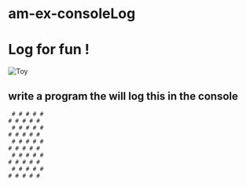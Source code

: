 # am-ex-consoleLog


# Log for fun ! 


![Toy](https://memegenerator.net/img/instances/54740909.jpg)

## write a program the will log this in the console 

```
 # # # # # 
# # # # # 
 # # # # # 
# # # # # 
 # # # # # 
# # # # # 
 # # # # # 
# # # # # 
 # # # # # 
# # # # # 

```
